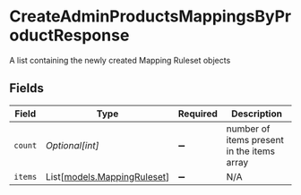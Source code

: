 # CreateAdminProductsMappingsByProductResponse

A list containing the newly created Mapping Ruleset objects


## Fields

| Field                                                      | Type                                                       | Required                                                   | Description                                                |
| ---------------------------------------------------------- | ---------------------------------------------------------- | ---------------------------------------------------------- | ---------------------------------------------------------- |
| `count`                                                    | *Optional[int]*                                            | :heavy_minus_sign:                                         | number of items present in the items array                 |
| `items`                                                    | List[[models.MappingRuleset](../models/mappingruleset.md)] | :heavy_minus_sign:                                         | N/A                                                        |